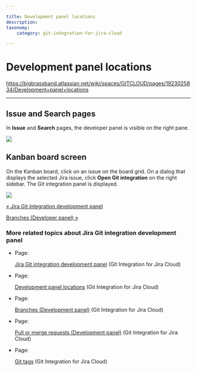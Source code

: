 ```yaml
---

title: Development panel locations
description:
taxonomy:
    category: git-integration-for-jira-cloud

---
```


# Development panel locations

<https://bigbrassband.atlassian.net/wiki/spaces/GITCLOUD/pages/1923025834/Development+panel+locations>

* * *

## Issue and Search pages

In **Issue** and **Search** pages, the developer panel is visible on the right pane.

![](https://bigbrassband.atlassian.net/wiki/download/thumbnails/1923025834/gitcloud-devpanel-locations.png?version=1&modificationDate=1635753019402&cacheVersion=1&api=v2&width=680&height=441)

## Kanban board screen

On the Kanban board, click on an issue on the board grid. On a dialog that displays the selected Jira issue, click **Open Git integration** on the right sidebar. The Git integration panel is displayed.

![](https://bigbrassband.atlassian.net/wiki/download/thumbnails/1923025834/gitcloud-kanban-devpanel-location.png?version=1&modificationDate=1635753982993&cacheVersion=1&api=v2&width=680&height=422)

[« Jira Git integration development panel](/wiki/spaces/GITCLOUD/pages/1923025809/Jira+Git+integration+development+panel)

[Branches (Developer panel) »](/wiki/spaces/GITCLOUD/pages/1923025879)

### More related topics about Jira Git integration development panel

*   Page:
    
    [Jira Git integration development panel](/wiki/spaces/GITCLOUD/pages/1923025809/Jira+Git+integration+development+panel) (Git Integration for Jira Cloud)
    
*   Page:
    
    [Development panel locations](/wiki/spaces/GITCLOUD/pages/1923025834/Development+panel+locations) (Git Integration for Jira Cloud)
    
*   Page:
    
    [Branches (Development panel)](/wiki/spaces/GITCLOUD/pages/1923025879) (Git Integration for Jira Cloud)
    
*   Page:
    
    [Pull or merge requests (Development panel)](/wiki/spaces/GITCLOUD/pages/1923025925) (Git Integration for Jira Cloud)
    
*   Page:
    
    [Git tags](/wiki/spaces/GITCLOUD/pages/1923025983/Git+tags) (Git Integration for Jira Cloud)